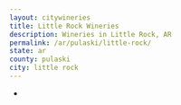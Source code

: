 ```yaml
---
layout: citywineries
title: Little Rock Wineries
description: Wineries in Little Rock, AR
permalink: /ar/pulaski/little-rock/
state: ar
county: pulaski
city: little rock
---
```

-
